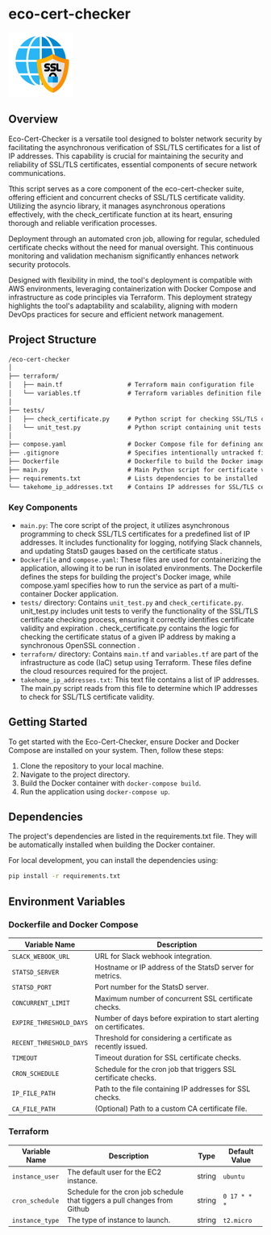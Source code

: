 # eco-cert-checker
![SSL Certificate Check](misc/ssl.png)

## Overview

Eco-Cert-Checker is a versatile tool designed to bolster network security by facilitating the asynchronous verification of SSL/TLS certificates for a list of IP addresses. This capability is crucial for maintaining the security and reliability of SSL/TLS certificates, essential components of secure network communications.

Tthis script serves as a core component of the eco-cert-checker suite, offering efficient and concurrent checks of SSL/TLS certificate validity. Utilizing the asyncio library, it manages asynchronous operations effectively, with the check_certificate function at its heart, ensuring thorough and reliable verification processes.

Deployment through an automated cron job, allowing for regular, scheduled certificate checks without the need for manual oversight. This continuous monitoring and validation mechanism significantly enhances network security protocols.

Designed with flexibility in mind, the tool's deployment is compatible with AWS environments, leveraging containerization with Docker Compose and infrastructure as code principles via Terraform. This deployment strategy highlights the tool's adaptability and scalability, aligning with modern DevOps practices for secure and efficient network management.

## Project Structure

```txt
/eco-cert-checker
│
├── terraform/
│   ├── main.tf                  # Terraform main configuration file
│   └── variables.tf             # Terraform variables definition file
│
├── tests/
│   ├── check_certificate.py     # Python script for checking SSL/TLS certificate status
│   └── unit_test.py             # Python script containing unit tests for the project
│
├── compose.yaml                 # Docker Compose file for defining and running multi-container Docker applications
├── .gitignore                   # Specifies intentionally untracked files to ignore
├── Dockerfile                   # Dockerfile to build the Docker image for the project
├── main.py                      # Main Python script for certificate verification
├── requirements.txt             # Lists dependencies to be installed
└── takehome_ip_addresses.txt    # Contains IP addresses for SSL/TLS certificate verification

```

### Key Components
- `main.py`: The core script of the project, it utilizes asynchronous programming to check SSL/TLS certificates for a predefined list of IP addresses. It includes functionality for logging, notifying Slack channels, and updating StatsD gauges based on the certificate status .
- `Dockerfile` and `compose.yaml`: These files are used for containerizing the application, allowing it to be run in isolated environments. The Dockerfile defines the steps for building the project's Docker image, while compose.yaml specifies how to run the service as part of a multi-container Docker application.
- `tests/` directory: Contains `unit_test.py` and `check_certificate.py`. unit_test.py includes unit tests to verify the functionality of the SSL/TLS certificate checking process, ensuring it correctly identifies certificate validity and expiration . check_certificate.py contains the logic for checking the certificate status of a given IP address by making a synchronous OpenSSL connection .
- `terraform/` directory: Contains `main.tf` and `variables.tf` are part of the infrastructure as code (IaC) setup using Terraform. These files define the cloud resources required for the project.
- `takehome_ip_addresses.txt`: This text file contains a list of IP addresses. The main.py script reads from this file to determine which IP addresses to check for SSL/TLS certificate validity​​.

## Getting Started
To get started with the Eco-Cert-Checker, ensure Docker and Docker Compose are installed on your system. Then, follow these steps:

1. Clone the repository to your local machine.
2. Navigate to the project directory.
3. Build the Docker container with `docker-compose build`.
4. Run the application using `docker-compose up`.

## Dependencies
The project's dependencies are listed in the requirements.txt file. They will be automatically installed when building the Docker container.

For local development, you can install the dependencies using:

```bash
pip install -r requirements.txt
```
## Environment Variables


### Dockerfile and Docker Compose

| Variable Name           | Description                                                         |
|-------------------------|---------------------------------------------------------------------|
| `SLACK_WEBOOK_URL`      | URL for Slack webhook integration.                                  |
| `STATSD_SERVER`         | Hostname or IP address of the StatsD server for metrics.            |
| `STATSD_PORT`           | Port number for the StatsD server.                                  |
| `CONCURRENT_LIMIT`      | Maximum number of concurrent SSL certificate checks.                |
| `EXPIRE_THRESHOLD_DAYS` | Number of days before expiration to start alerting on certificates. |
| `RECENT_THRESHOLD_DAYS` | Threshold for considering a certificate as recently issued.         |
| `TIMEOUT`               | Timeout duration for SSL certificate checks.                        |
| `CRON_SCHEDULE`         | Schedule for the cron job that triggers SSL certificate checks.     |
| `IP_FILE_PATH`          | Path to the file containing IP addresses for SSL checks.            |
| `CA_FILE_PATH`          | (Optional) Path to a custom CA certificate file.                    |

### Terraform

| Variable Name    | Description                                                                   | Type   | Default Value |
|------------------|-------------------------------------------------------------------------------|--------|---------------|
| `instance_user`  | The default user for the EC2 instance.                                        | string | `ubuntu`      |
| `cron_schedule`  | Schedule for the cron job schedule that tiggers a pull changes from Github    | string | `0 17 * * *`  |
| `instance_type`  | The type of instance to launch.                                               | string | `t2.micro`    |